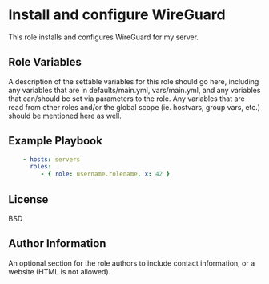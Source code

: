 Install and configure WireGuard
=========

This role installs and configures WireGuard for my server.

Role Variables
--------------

A description of the settable variables for this role should go here, including any variables that are in defaults/main.yml, vars/main.yml, and any variables that can/should be set via parameters to the role. Any variables that are read from other roles and/or the global scope (ie. hostvars, group vars, etc.) should be mentioned here as well.

Example Playbook
----------------

```yaml
    - hosts: servers
      roles:
         - { role: username.rolename, x: 42 }
```

License
-------

BSD

Author Information
------------------

An optional section for the role authors to include contact information, or a website (HTML is not allowed).
